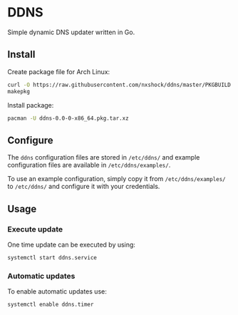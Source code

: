 # DDNS

Simple dynamic DNS updater written in Go.

## Install

Create package file for Arch Linux:

```sh
curl -O https://raw.githubusercontent.com/nxshock/ddns/master/PKGBUILD
makepkg
```

Install package:

```sh
pacman -U ddns-0.0-0-x86_64.pkg.tar.xz
```

## Configure

The `ddns` configuration files are stored in `/etc/ddns/` and example configuration files are available in `/etc/ddns/examples/`.

To use an example configuration, simply copy it from `/etc/ddns/examples/` to `/etc/ddns/` and configure it with your credentials.

## Usage

### Execute update

One time update can be executed by using:

```sh
systemctl start ddns.service
```

### Automatic updates

To enable automatic updates use:

```sh
systemctl enable ddns.timer
```

